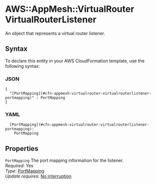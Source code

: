 # AWS::AppMesh::VirtualRouter VirtualRouterListener<a name="aws-properties-appmesh-virtualrouter-virtualrouterlistener"></a>

An object that represents a virtual router listener\.

## Syntax<a name="aws-properties-appmesh-virtualrouter-virtualrouterlistener-syntax"></a>

To declare this entity in your AWS CloudFormation template, use the following syntax:

### JSON<a name="aws-properties-appmesh-virtualrouter-virtualrouterlistener-syntax.json"></a>

```
{
  "[PortMapping](#cfn-appmesh-virtualrouter-virtualrouterlistener-portmapping)" : PortMapping
}
```

### YAML<a name="aws-properties-appmesh-virtualrouter-virtualrouterlistener-syntax.yaml"></a>

```
  [PortMapping](#cfn-appmesh-virtualrouter-virtualrouterlistener-portmapping):
    PortMapping
```

## Properties<a name="aws-properties-appmesh-virtualrouter-virtualrouterlistener-properties"></a>

`PortMapping` <a name="cfn-appmesh-virtualrouter-virtualrouterlistener-portmapping"></a>
The port mapping information for the listener\.  
_Required_: Yes  
_Type_: [PortMapping](aws-properties-appmesh-virtualrouter-portmapping.md)  
_Update requires_: [No interruption](https://docs.aws.amazon.com/AWSCloudFormation/latest/UserGuide/using-cfn-updating-stacks-update-behaviors.html#update-no-interrupt)

